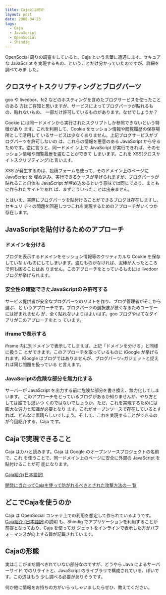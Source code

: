 ```yaml
---
title: Cajaとは何か
layout: post
date: 2008-04-23
tags:
  - Caja
  - JavaScript
  - OpenSocial
  - Shindig
---
```


OpenSocial 周りの調査をしていると、Caja という言葉に遭遇します。セキュアな
JavaScript を実現するもの、ということだけ分かっていたのですが、詳細を調べてみま
した。

## クロスサイトスクリプティングとブログパーツ

goo や livedoor、fc2 などのホスティングを含めたブログサービスを使ったことのある
方はご存知と思いますが、サービスによってブログパーツが貼れるもの、貼れないもの、
一部だけ許可しているものがあります。なぜでしょうか？

Cookie には同一ドメインから実行されたスクリプトしか参照できないという特徴があり
ます。これを利用して、Cookie をセッション情報や閲覧履歴の保存場所として活用して
いるサービスは少なくありません。上記ブログサービスがブログパーツを許可しないの
は、これらの情報を悪意のある JavaScript から守るためです。逆に言うと、同一ドメイ
ン上で JavaScript が実行できれば、そのセッション情報や閲覧履歴を盗むことができて
しまいます。これを XSS(クロスサイトスクリプティング)と言います。

XSS が発生するのは、投稿フォームを使って、そのドメイン上のページに JavaScript を
埋め込み、実行できるケースが挙げられますが、ブログパーツが貼れること自体も
JavaScript が埋め込めるという意味では同じであり、まともに作られたサイトであれ
ば、まずこういったことは出来ません。

とはいえ、実際にブログパーツを貼付けることができるブログは存在しますし、セキュリ
ティの問題を回避しつつこれを実現するためのアプローチがいくつか存在します。

## JavaScriptを貼付けるためのアプローチ

### ドメインを分ける

ブログを表示するドメインをセッション情報等のクリティカルな Cookie を保存していな
いものにしてしまいます。盗むものがなければ、泥棒が入ったところで何も困ることはあ
りません。このアプローチをとっているものには livedoor ブログが挙げられます。

### 安全性の確認できたJavaScriptのみ許可する

サービス提供者が安全なブログパーツのリストを作り、ブログ管理者がそこから選ぶ、と
いうアプローチです。ブログパーツの選択肢が狭くなるためユーザーには好まれません
が、全く貼れないよりはよいはず。goo ブログやはてなダイアリがこのアプローチをとっ
ています。

### iframeで表示する

iframe 内に別ドメインで表示してしまえば、上記「ドメインを分ける」と同様に扱うこ
とができます。このアプローチを取っているものに iGoogle が挙げられます。iGoogle
はブログではありませんが、ブログパーツ=ガジェットと捉えれば同じ問題を扱っている
と言えます。

### JavaScriptの危険な部分を無力化する

サーバーが JavaScript を出力する前に危険な部分を書き換え、無力化してしまいます。
このアプローチをとっているブログがあるか知りませんが、やり方としては誰でも思いつ
くのではないでしょうか。ただ、これを実現するためには膨大な労力と知識が必要となり
ます。これがオープンソースで存在しているとすれば、どんなに素晴らしいでしょう。そ
して、これを実現することができるのが今回紹介する、Caja です。

## Cajaで実現できること

Caja はカハと読みます。Caja は Google のオープンソースプロジェクトの名前で、これ
を使うことで、同一ドメイン上のページに安全に外部の JavaScript を貼付けることが可
能になります。

[Caja紹介(日本語訳)](http://devlog.agektmr.com/wiki/index.php?JavaScript%2FCaja)

[開発に当たってCajaを使って防がれるべきとされた攻撃方法の一
覧](http://code.google.com/p/google-caja/wiki/AttackVectors)

## どこでCajaを使うのか

Caja は OpenSocial コンテナ上での利用を想定して作られているようです。[Caja紹介
(日本語訳)](http://devlog.agektmr.com/wiki/index.php?JavaScript%2FCaja)の説明
も、Shindig でアプリケーションを利用することが前提となっており、Caja を使ってガ
ジェットをインラインで表示した方がパフォーマンスが向上する旨が記載されています。

## Cajaの形態

実はここがまだ調べきれていない部分なのですが、どうやら Java によるサーバーサイド
でのリライトと、JavaScript のライブラリで構成されている、ぽいです。この辺はもう
少し調べる必要がありそうです。

何か他に情報をお持ちの方がいらっしゃいましたらぜひ、教えてください。
